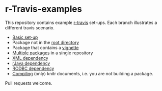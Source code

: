 r-Travis-examples
=================

This repository contains example [r-travis](https://github.com/craigcitro/r-travis) set-ups. Each branch 
illustrates a different travis scenario.

 * [Basic set-up](https://github.com/csgillespie/travis-examples/tree/travis-basic)
 * Package not in the [root directory](https://github.com/csgillespie/travis-examples/tree/travis-basic-directory)
 * Package that contains a [vignette](https://github.com/csgillespie/travis-examples/tree/travis-vignette)
 * [Multiple packages](https://github.com/csgillespie/travis-examples/tree/multiple-packages) in a single repository
 * [XML dependency](https://github.com/csgillespie/travis-examples/tree/travis-xml)
 * [rJava dependency](https://github.com/csgillespie/travis-examples/tree/travis-rjava)
 * [RODBC dependency](https://github.com/csgillespie/travis-examples/tree/travis-RODBC)
 * [Compiling](https://github.com/csgillespie/travis-examples/tree/travis-knitr) (only) knitr documents, i.e. you are not building a package.

 
Pull requests welcome.
